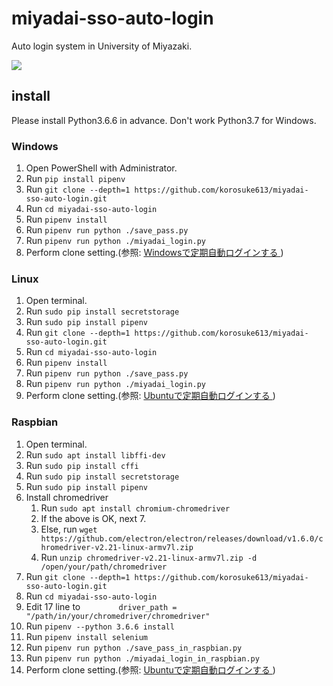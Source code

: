 # miyadai-sso-auto-login
Auto login system in University of Miyazaki.

![](https://github.com/korosuke613/miyadai-sso-auto-login/blob/master/images/use.gif)

## install
Please install Python3.6.6 in advance.
Don't work Python3.7 for Windows. 

### Windows
1. Open PowerShell with Administrator.
2. Run `pip install pipenv`
3. Run `git clone --depth=1 https://github.com/korosuke613/miyadai-sso-auto-login.git`
4. Run `cd miyadai-sso-auto-login`
5. Run `pipenv install`
6. Run `pipenv run python ./save_pass.py`
7. Run `pipenv run python ./miyadai_login.py`
8. Perform clone setting.(参照: [Windowsで定期自動ログインする
](https://github.com/korosuke613/miyadai-sso-auto-login/wiki/Windows%E3%81%A7%E5%AE%9A%E6%9C%9F%E8%87%AA%E5%8B%95%E3%83%AD%E3%82%B0%E3%82%A4%E3%83%B3%E3%81%99%E3%82%8B))

### Linux
1. Open terminal.
2. Run `sudo pip install secretstorage`
3. Run `sudo pip install pipenv`
4. Run `git clone --depth=1 https://github.com/korosuke613/miyadai-sso-auto-login.git`
5. Run `cd miyadai-sso-auto-login`
6. Run `pipenv install`
7. Run `pipenv run python ./save_pass.py`
8. Run `pipenv run python ./miyadai_login.py`
9. Perform clone setting.(参照: [Ubuntuで定期自動ログインする
](https://github.com/korosuke613/miyadai-sso-auto-login/wiki/Ubuntu%E3%81%A7%E5%AE%9A%E6%9C%9F%E8%87%AA%E5%8B%95%E3%83%AD%E3%82%B0%E3%82%A4%E3%83%B3%E3%81%99%E3%82%8B))

### Raspbian

1. Open terminal.
1. Run `sudo apt install libffi-dev`
1. Run `sudo pip install cffi`
1. Run `sudo pip install secretstorage`
1. Run `sudo pip install pipenv`
1. Install chromedriver
    1. Run `sudo apt install chromium-chromedriver`
    1. If the above is OK, next 7.
    1. Else, run `wget https://github.com/electron/electron/releases/download/v1.6.0/chromedriver-v2.21-linux-armv7l.zip`
    1. Run `unzip chromedriver-v2.21-linux-armv7l.zip -d /open/your/path/chromedriver`
1. Run `git clone --depth=1 https://github.com/korosuke613/miyadai-sso-auto-login.git`
1. Run `cd miyadai-sso-auto-login`
1. Edit 17 line to `        driver_path = "/path/in/your/chromedriver/chromedriver"`
1. Run `pipenv --python 3.6.6 install`
1. Run `pipenv install selenium`
1. Run `pipenv run python ./save_pass_in_raspbian.py`
1. Run `pipenv run python ./miyadai_login_in_raspbian.py`
1. Perform clone setting.(参照: [Ubuntuで定期自動ログインする
](https://github.com/korosuke613/miyadai-sso-auto-login/wiki/Ubuntu%E3%81%A7%E5%AE%9A%E6%9C%9F%E8%87%AA%E5%8B%95%E3%83%AD%E3%82%B0%E3%82%A4%E3%83%B3%E3%81%99%E3%82%8B))
